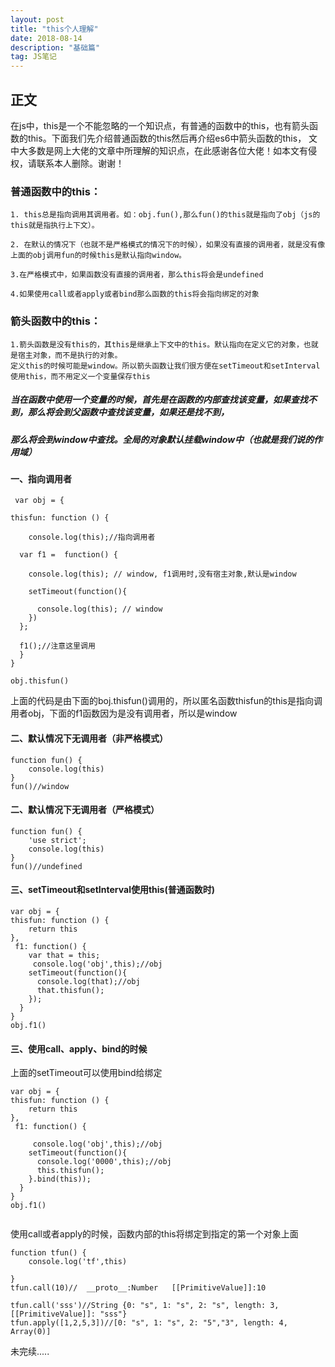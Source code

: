 ```yaml
---
layout: post
title: "this个人理解"
date: 2018-08-14
description: "基础篇"
tag: JS笔记 
---
```


## 正文
在js中，this是一个不能忽略的一个知识点，有普通的函数中的this，也有箭头函数的this。下面我们先介绍普通函数的this然后再介绍es6中箭头函数的this，
文中大多数是网上大佬的文章中所理解的知识点，在此感谢各位大佬！如本文有侵权，请联系本人删除。谢谢！
### 普通函数中的this：
```
1. this总是指向调用其调用者。如：obj.fun(),那么fun()的this就是指向了obj（js的this就是指执行上下文）。

2. 在默认的情况下（也就不是严格模式的情况下的时候），如果没有直接的调用者，就是没有像上面的obj调用fun的时候this是默认指向window。

3.在严格模式中，如果函数没有直接的调用者，那么this将会是undefined

4.如果使用call或者apply或者bind那么函数的this将会指向绑定的对象
```

### 箭头函数中的this：

```
1.箭头函数是没有this的，其this是继承上下文中的this。默认指向在定义它的对象，也就是宿主对象，而不是执行的对象。
定义this的时候可能是window。所以箭头函数让我们很方便在setTimeout和setInterval使用this，而不用定义一个变量保存this

```

##### 当在函数中使用一个变量的时候，首先是在函数的内部查找该变量，如果查找不到，那么将会到父函数中查找该变量，如果还是找不到，
##### 那么将会到window中查找。全局的对象默认挂载window中（也就是我们说的作用域）

#### 一、指向调用者

```
 var obj = {
 
thisfun: function () {

	console.log(this);//指向调用者
  
  var f1 =  function() {
  
    console.log(this); // window, f1调用时,没有宿主对象,默认是window
    
    setTimeout(function(){
    
      console.log(this); // window
    })
  };
  
  f1();//注意这里调用
  }
}

obj.thisfun()
```
上面的代码是由下面的boj.thisfun()调用的，所以匿名函数thisfun的this是指向调用者obj，下面的f1函数因为是没有调用者，所以是window


#### 二、默认情况下无调用者（非严格模式）

```
function fun() {
	console.log(this)
}
fun()//window
```
#### 二、默认情况下无调用者（严格模式）

```
function fun() {
	'use strict';
	console.log(this)
}
fun()//undefined
```
#### 三、setTimeout和setInterval使用this(普通函数时)
```
var obj = {
thisfun: function () {
	return this
},
 f1: function() {
    var that = this;
     console.log('obj',this);//obj
    setTimeout(function(){
      console.log(that);//obj
      that.thisfun();
    });
  }
}
obj.f1()
```

#### 三、使用call、apply、bind的时候
上面的setTimeout可以使用bind给绑定

```
var obj = {
thisfun: function () {
	return this
},
 f1: function() {
    
     console.log('obj',this);//obj
    setTimeout(function(){
      console.log('0000',this);//obj
      this.thisfun();
    }.bind(this));
  }
}
obj.f1()


```
使用call或者apply的时候，函数内部的this将绑定到指定的第一个对象上面
```
function tfun() {
	console.log('tf',this)
	
}
tfun.call(10)//  __proto__:Number   [[PrimitiveValue]]:10

tfun.call('sss')//String {0: "s", 1: "s", 2: "s", length: 3, [[PrimitiveValue]]: "sss"}
tfun.apply([1,2,5,3])//[0: "s", 1: "s", 2: "5","3", length: 4, Array(0)]
```
未完续.....
